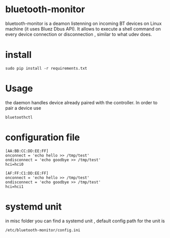 # bluetooth-monitor

bluetooth-monitor is a deamon listenning on incoming BT devices on Linux machine (it uses Bluez Dbus API).
It allows to execute a shell command on every device connection or disconnection , similar to what udev does.

# install
```
sudo pip install -r requirements.txt
```

# Usage
the daemon handles device already paired with the controller. In order to pair a device use
```
bluetoothctl
```

# configuration file
```
[AA:BB:CC:DD:EE:FF]
onconnect = 'echo hello >> /tmp/test'
ondisconnect = 'echo goodbye >> /tmp/test'
hci=hci0

[AF:FF:C1:DD:EE:FF]
onconnect = 'echo hello >> /tmp/test'
ondisconnect = 'echo goodbye >> /tmp/test'
hci=hci1
```

# systemd unit
in misc folder you can find a systemd unit , default config path for the unit is 

```
/etc/bluetooth-monitor/config.ini
```

